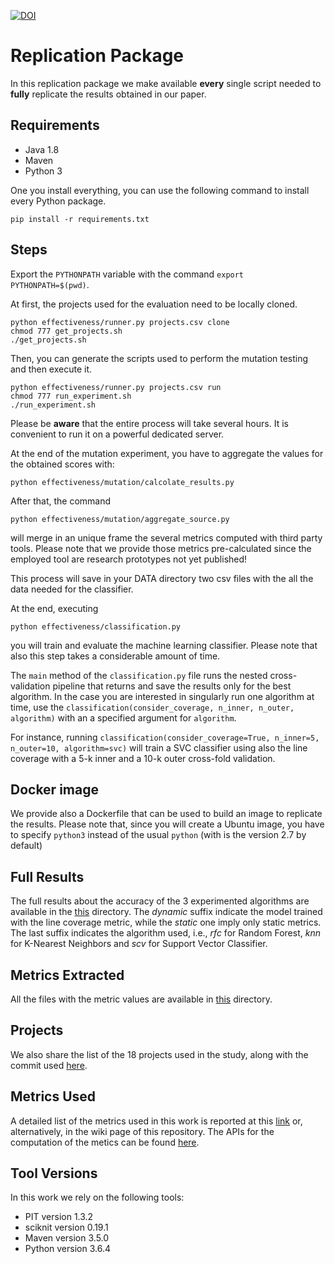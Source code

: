 [![DOI](https://zenodo.org/badge/140173281.svg)](https://zenodo.org/badge/latestdoi/140173281)

# Replication Package 

In this replication package we make available **every** single script needed to **fully** replicate the results obtained in our paper.

## Requirements

* Java 1.8
* Maven 
* Python 3

One you install everything, you can use the following command to install every Python package.

`pip install -r requirements.txt`

## Steps

Export the `PYTHONPATH` variable with the command `export PYTHONPATH=$(pwd)`.

At first, the projects used for the evaluation need to be locally cloned.

```
python effectiveness/runner.py projects.csv clone
chmod 777 get_projects.sh
./get_projects.sh
```

Then, you can generate the scripts used to perform the mutation testing and then execute it.

```
python effectiveness/runner.py projects.csv run
chmod 777 run_experiment.sh
./run_experiment.sh
```

Please be **aware** that the entire process will take several hours. It is convenient to run it on a powerful dedicated server.

At the end of the mutation experiment, you have to aggregate the values for the obtained scores with:

```
python effectiveness/mutation/calcolate_results.py
```

After that, the command 
```
python effectiveness/mutation/aggregate_source.py
```
will merge in an unique frame the several metrics computed with third party tools. Please note that we provide those metrics pre-calculated since the employed tool are research prototypes not yet published!

This process will save in your DATA directory two csv files with the all the data needed for the classifier.

At the end, executing 
```
python effectiveness/classification.py
```
you will train and evaluate the machine learning classifier.
Please note that also this step takes a considerable amount of time.

The `main` method of the `classification.py` file runs the nested cross-validation pipeline that returns and save the results only for the best algorithm. 
In the case you are interested in singularly run one algorithm at time, use the `classification(consider_coverage, n_inner, n_outer, algorithm)` with an a specified argument for `algorithm`.

For instance, running
`classification(consider_coverage=True, n_inner=5, n_outer=10, algorithm=svc)`
will train a SVC classifier using also the line coverage with a 5-k inner and a 10-k outer cross-fold validation.

## Docker image
We provide also a Dockerfile that can be used to build an image to replicate the results. Please note that, since you will create a Ubuntu image, you have to specify `python3` instead of the usual `python` (with is the version 2.7 by default)

## Full Results

The full results about the accuracy of the 3 experimented algorithms are available in the [this](https://github.com/sealuzh/lightweight-effectiveness/tree/master/data) directory.
The _dynamic_ suffix indicate the model trained with the line coverage metric, while the _static_ one imply only static metrics. The last suffix indicates the algorithm used, i.e., _rfc_ for Random Forest, _knn_ for K-Nearest Neighbors and _scv_ for Support Vector Classifier.

## Metrics Extracted
All the files with the metric values are available in [this](https://github.com/sealuzh/lightweight-effectiveness/tree/master/metrics) directory.

## Projects
We also share the list of the 18 projects used in the study, along with the commit used [here](https://github.com/sealuzh/lightweight-effectiveness/tree/master/projects).

## Metrics Used
A detailed list of the metrics used in this work is reported at this [link](https://github.com/sealuzh/lightweight-effectiveness/blob/master/metrics.md) or, alternatively, in the wiki page of this repository.
The APIs for the computation of the metics can be found [here](https://github.com/sealuzh/lightweight-effectiveness/tree/master/metrics-api-usage).

## Tool Versions 
In this work we rely on the following tools:

* PIT version 1.3.2
* sciknit version 0.19.1
* Maven version 3.5.0
* Python version 3.6.4
